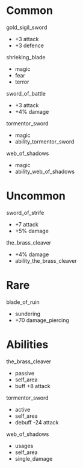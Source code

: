# Common

gold_sigil_sword
- +3 attack
- +3 defence

shrieking_blade
- magic
- fear
- terror

sword_of_battle
- +3 attack
- +4% damage

tormentor_sword
- magic
- ability_tormentor_sword

web_of_shadows
- magic
- ability_web_of_shadows

# Uncommon

sword_of_strife
- +7 attack
- +5% damage

the_brass_cleaver
- +4% damage
- ability_the_brass_cleaver

# Rare

blade_of_ruin
- sundering
- +70 damage_piercing

# Abilities

the_brass_cleaver
- passive
- self_area
- buff +8 attack

tormentor_sword
- active
- self_area
- debuff -24 attack

web_of_shadows
- usages
- self_area
- single_damage
